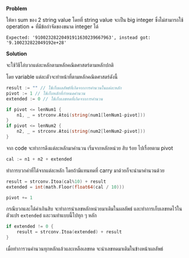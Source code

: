 **Problem**

ให้หา sum ของ 2 string value โดยที่ string value จะเป็น big integer ซึ่งไม่สามารถใช้ operation + ที่มีข้อกำจัดของขนาด integer ได้

```
Expected: '91002328220491911630239667963', instead got: '9.100232822049192e+28'
```

**Solution**

จะใช้วิธีไล่บวกแต่ละหลักตามหลักคณิตศาสตร์ตามหลักปกติ

โดย variable แต่ละตัวจะทำหน้าที่ตามหลักคณิตศาสตร์ดังนี้
```go
result := "" // ใช้เก็บผลลัพธ์ที่เกิดจากการคำนวนในแต่ละหลัก
pivot := 1 // ใช้เก็บหลักที่กำหนดคำนวน
extended := 0 // ใช้เก็บเลขทดที่เกิดจากการคำนวน
```

```go
if pivot <= lenNum1 {
    n1, _ = strconv.Atoi(string(num1[lenNum1-pivot]))
}
if pivot <= lenNum2 {
    n2, _ = strconv.Atoi(string(num2[lenNum2-pivot]))
}
```
จาก code จะทำการดึงแต่ละหลักมาคำนวน เริ่มจากหลักหน่วย สิบ ร้อย ไปเรื่อยตาม pivot

```go
cal := n1 + n2 + extended
```
ทำการบวกค่าที่ได้จากแต่ละหลัก โดยถ้ามีแทนทดที่ carry มาด้วยก็จะนำมาคำนวนด้วย

```go
result = strconv.Itoa(cal%10) + result
extended = int(math.Floor(float64(cal / 10)))

pivot += 1
```
กรณีบวกและได้ค่าเกินสิบ จะทำการนำเลขหลักหน่วยมาเติมในผลลัพธ์ และทำการเก็บเลขทดไว้ในตัวแปร `extended` และวนทำแบบนี้ไปทุก ๆ หลัก

```go
if extended != 0 {
    result = strconv.Itoa(extended) + result
}
```

เมื่อทำการวนคำนวนทุกหลักแล้วและเหลือเลขทด จะนำเลขทดมาเติมในข้างหน้าผลลัพธ์
